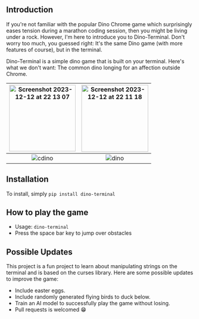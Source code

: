 ## Introduction

If you're not familiar with the popular Dino Chrome game which surprisingly eases tension during a marathon coding session, then you might be living under a rock. However, I'm here to introduce you to Dino-Terminal. Don't worry too much, you guessed right: It's the same Dino game (with more features of course), but in the terminal. 

Dino-Terminal is a simple dino game that is built on your terminal.
Here's what we don't want: The common dino longing for an affection outside Chrome.

| <img width="178" alt="Screenshot 2023-12-12 at 22 13 07" src="https://github.com/nelsonifechukwu/dino-terminal/assets/44223263/8c91e7db-9587-4e44-b863-e977f7481bdb">  | <img width="179" alt="Screenshot 2023-12-12 at 22 11 18" src="https://github.com/nelsonifechukwu/dino-terminal/assets/44223263/fc59de75-1104-47f1-b9f8-b4e17fd75b66"> |
:--------:|:--------:
![cdino](https://github.com/nelsonifechukwu/dino-terminal/assets/44223263/1083a758-3b4f-4b84-b2a6-27dbd4a82335)  |  ![dino](https://github.com/nelsonifechukwu/dino-terminal/assets/44223263/4c0001bd-9263-4c53-bb75-b3b88b65aeb1)

## Installation
To install, simply ```pip install dino-terminal``` 

## How to play the game
- Usage: ```dino-terminal```
- Press the space bar key to jump over obstacles

## Possible Updates
This project is a fun project to learn about manipulating strings on the terminal and is based on the curses library. Here are some possible updates to improve the game:

- Include easter eggs.
- Include randomly generated flying birds to duck below.
- Train an AI model to successfully play the game without losing.
- Pull requests is welcomed 😁

